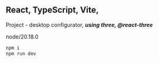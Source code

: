 ## React, TypeScript, Vite,

Project - desktop configurator, **_using three, @react-three_**

node/20.18.0

```bash
npm i
npm run dev
```
